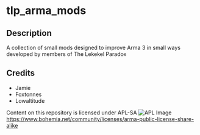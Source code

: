 # tlp_arma_mods

## Description
A collection of small mods designed to improve Arma 3 in small ways developed by members of The Lekekel Paradox

## Credits
- Jamie
- Foxtonnes
- Lowaltitude

Content on this repository is licensed under APL-SA
![APL Image](https://data.bistudio.com/images/license/APL-SA.png)  
https://www.bohemia.net/community/licenses/arma-public-license-share-alike

